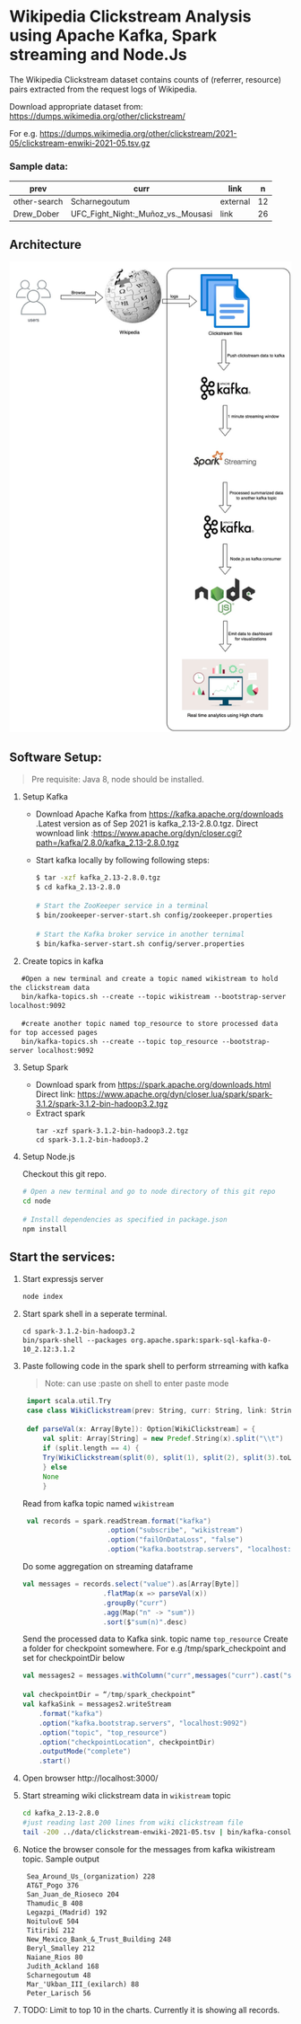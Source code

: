 # Wikipedia Clickstream Analysis using Apache Kafka, Spark streaming and Node.Js

The Wikipedia Clickstream dataset contains counts of (referrer, resource) pairs extracted from the request logs of Wikipedia. 

Download appropriate dataset from: https://dumps.wikimedia.org/other/clickstream/

For e.g. https://dumps.wikimedia.org/other/clickstream/2021-05/clickstream-enwiki-2021-05.tsv.gz 

### Sample data:
|prev|curr|link|n|
|----|----|----|----|
other-search |	Scharnegoutum	| external	| 12
Drew_Dober	| UFC_Fight_Night:_Muñoz_vs._Mousasi |	link |	26

## Architecture

![architecture](docs/clickstream_processing_architecture.jpg)

## Software Setup:
> Pre requisite: Java 8, node should be installed.

1. Setup Kafka
   
   - Download Apache Kafka from https://kafka.apache.org/downloads .Latest version as of Sep 2021 is kafka_2.13-2.8.0.tgz. Direct wownload link :https://www.apache.org/dyn/closer.cgi?path=/kafka/2.8.0/kafka_2.13-2.8.0.tgz

   - Start kafka locally by following following steps:

        ```bash
        $ tar -xzf kafka_2.13-2.8.0.tgz
        $ cd kafka_2.13-2.8.0

        # Start the ZooKeeper service in a terminal
        $ bin/zookeeper-server-start.sh config/zookeeper.properties

        # Start the Kafka broker service in another ternimal
        $ bin/kafka-server-start.sh config/server.properties
        ```
2. Create topics in kafka
```
   #Open a new terminal and create a topic named wikistream to hold the clickstream data
   bin/kafka-topics.sh --create --topic wikistream --bootstrap-server localhost:9092

   #create another topic named top_resource to store processed data for top accessed pages
   bin/kafka-topics.sh --create --topic top_resource --bootstrap-server localhost:9092
```
3. Setup Spark
   - Download spark from https://spark.apache.org/downloads.html Direct link: https://www.apache.org/dyn/closer.lua/spark/spark-3.1.2/spark-3.1.2-bin-hadoop3.2.tgz
   - Extract spark
        ```
        tar -xzf spark-3.1.2-bin-hadoop3.2.tgz 
        cd spark-3.1.2-bin-hadoop3.2
        ```
4. Setup Node.js
   
   Checkout this git repo.
    ```bash
    # Open a new terminal and go to node directory of this git repo
    cd node

    # Install dependencies as specified in package.json
    npm install
    ```
    
## Start the services:
1. Start expressjs server 
   ```bash
   node index
   ```
2. Start spark shell in a seperate terminal.  
   ```
   cd spark-3.1.2-bin-hadoop3.2
   bin/spark-shell --packages org.apache.spark:spark-sql-kafka-0-10_2.12:3.1.2
   ```
3. Paste following code in the spark shell to perform strreaming with kafka
   > Note: can use :paste on shell to enter paste mode
   ```scala
    import scala.util.Try
    case class WikiClickstream(prev: String, curr: String, link: String, n: Long)

    def parseVal(x: Array[Byte]): Option[WikiClickstream] = {
        val split: Array[String] = new Predef.String(x).split("\\t")
        if (split.length == 4) {
        Try(WikiClickstream(split(0), split(1), split(2), split(3).toLong)).toOption
        } else
        None
        }
   ```
    Read from kafka topic named `wikistream`
   ```scala
    val records = spark.readStream.format("kafka")
                        .option("subscribe", "wikistream")
                        .option("failOnDataLoss", "false")
                        .option("kafka.bootstrap.servers", "localhost:9092").load()
    ```
    Do some aggregation on streaming dataframe 
    ```scala
    val messages = records.select("value").as[Array[Byte]]
                        .flatMap(x => parseVal(x))
                        .groupBy("curr")
                        .agg(Map("n" -> "sum"))
                        .sort($"sum(n)".desc)
    ```
    Send the processed data to Kafka sink. topic name `top_resource`
    Create a folder for checkpoint somewhere. For e.g /tmp/spark_checkpoint and set for checkpointDir below
    ```scala
    val messages2 = messages.withColumn("curr",messages("curr").cast("string")).withColumn("sum(n)",messages("sum(n)").cast("string")).withColumnRenamed("curr","key").withColumnRenamed("sum(n)","value")

    val checkpointDir = “/tmp/spark_checkpoint”
    val kafkaSink = messages2.writeStream
        .format("kafka")
        .option("kafka.bootstrap.servers", "localhost:9092")
        .option("topic", "top_resource")
        .option("checkpointLocation", checkpointDir)
        .outputMode("complete")
        .start()
   ```

4.  Open browser http://localhost:3000/
5.  Start streaming wiki clickstream data in `wikistream` topic
    ```bash
    cd kafka_2.13-2.8.0
    #just reading last 200 lines from wiki clickstream file
    tail -200 ../data/clickstream-enwiki-2021-05.tsv | bin/kafka-console-producer.sh --broker-list localhost:9092 --topic wikistream --producer.config=config/producer.properties
    ```
6. Notice the browser console for the messages from kafka wikistream topic. 
   Sample output
   ```
    Sea_Around_Us_(organization) 228
    AT&T_Pogo 376
    San_Juan_de_Rioseco 204
    Thamudic_B 408
    Legazpi_(Madrid) 192
    NoitulovE 504
    Titiribí 212
    New_Mexico_Bank_&_Trust_Building 248
    Beryl_Smalley 212
    Naiane_Rios 80
    Judith_Ackland 168
    Scharnegoutum 48
    Mar_'Ukban_III_(exilarch) 88
    Peter_Larisch 56

   ```
7. TODO: Limit to top 10 in the charts. Currently it is showing all records.
